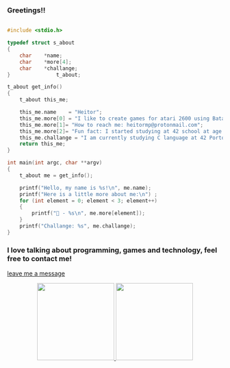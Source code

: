 ### Greetings!!
```C

#include <stdio.h>

typedef struct s_about
{
	char	*name;
	char	*more[4];
	char	*challange;
}				t_about;

t_about	get_info()
{
	t_about this_me;

	this_me.name	= "Heitor";
	this_me.more[0] = "I like to create games for atari 2600 using Batari.";
	this_me.more[1]= "How to reach me: heitormp@protonmail.com";
	this_me.more[2]= "Fun fact: I started studying at 42 school at age 42, which must mean something... or not!";
	this_me.challange = "I am currently studying C language at 42 Porto school.";
	return this_me;
}

int	main(int argc, char **argv)
{
	t_about me = get_info();

	printf("Hello, my name is %s!\n", me.name);
	printf("Here is a little more about me:\n")	;
	for (int element = 0; element < 3; element++)
	{
		printf("📌 - %s\n", me.more[element]);
	}
	printf("Challange: %s", me.challange);
}
```
### I love talking about programming, games and technology, feel free to contact me!
[leave me a message](https://github.com/HeitorMP/HeitorMP/discussions/1)


<div align="center">
  <a href="https://github.com/HeitorMP">
  <img height="180em" src="https://github-readme-stats.vercel.app/api?username=HeitorMP&show_icons=true&theme=nord&include_all_commits=true&count_private=true"/>
  <img height="180em" src="https://github-readme-stats.vercel.app/api/top-langs/?username=HeitorMP&layout=compact&langs_count=7&theme=nord"/>
</div>
